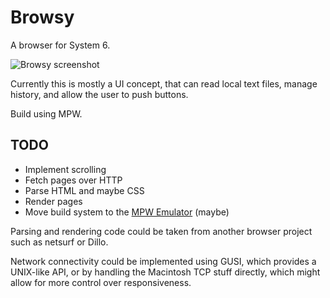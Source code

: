 # Browsy

A browser for System 6.

![Browsy screenshot](https://cloud.githubusercontent.com/assets/95347/3683770/631346c6-12ed-11e4-8031-6242d7e36cfc.png)

Currently this is mostly a UI concept, that can read local text files, manage
history, and allow the user to push buttons.

Build using MPW.

## TODO

- Implement scrolling
- Fetch pages over HTTP
- Parse HTML and maybe CSS
- Render pages
- Move build system to the [MPW Emulator](https://github.com/ksherlock/mpw)
  (maybe)

Parsing and rendering code could be taken from another browser project such as netsurf or Dillo.

Network connectivity could be implemented using GUSI, which provides a UNIX-like
API, or by handling the Macintosh TCP stuff directly, which might allow for more
control over responsiveness.
